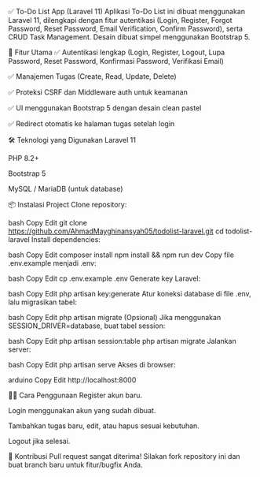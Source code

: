 ✅ To-Do List App (Laravel 11)
Aplikasi To-Do List ini dibuat menggunakan Laravel 11, dilengkapi dengan fitur autentikasi (Login, Register, Forgot Password, Reset Password, Email Verification, Confirm Password), serta CRUD Task Management.
Desain dibuat simpel menggunakan Bootstrap 5.

🚀 Fitur Utama
✅ Autentikasi lengkap (Login, Register, Logout, Lupa Password, Reset Password, Konfirmasi Password, Verifikasi Email)

✅ Manajemen Tugas (Create, Read, Update, Delete)

✅ Proteksi CSRF dan Middleware auth untuk keamanan

✅ UI menggunakan Bootstrap 5 dengan desain clean pastel

✅ Redirect otomatis ke halaman tugas setelah login

🛠 Teknologi yang Digunakan
Laravel 11

PHP 8.2+

Bootstrap 5

MySQL / MariaDB (untuk database)

📦 Instalasi Project
Clone repository:

bash
Copy
Edit
git clone https://github.com/AhmadMayghinansyah05/todolist-laravel.git
cd todolist-laravel
Install dependencies:

bash
Copy
Edit
composer install
npm install && npm run dev
Copy file .env.example menjadi .env:

bash
Copy
Edit
cp .env.example .env
Generate key Laravel:

bash
Copy
Edit
php artisan key:generate
Atur koneksi database di file .env, lalu migrasikan tabel:

bash
Copy
Edit
php artisan migrate
(Opsional) Jika menggunakan SESSION_DRIVER=database, buat tabel session:

bash
Copy
Edit
php artisan session:table
php artisan migrate
Jalankan server:

bash
Copy
Edit
php artisan serve
Akses di browser:

arduino
Copy
Edit
http://localhost:8000


🧑‍💻 Cara Penggunaan
Register akun baru.

Login menggunakan akun yang sudah dibuat.

Tambahkan tugas baru, edit, atau hapus sesuai kebutuhan.

Logout jika selesai.

🤝 Kontribusi
Pull request sangat diterima! Silakan fork repository ini dan buat branch baru untuk fitur/bugfix Anda.
